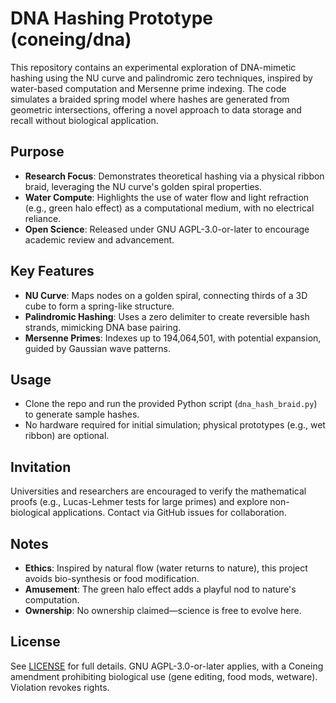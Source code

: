 # DNA Hashing Prototype (coneing/dna)

This repository contains an experimental exploration of DNA-mimetic hashing using the NU curve and palindromic zero techniques, inspired by water-based computation and Mersenne prime indexing. The code simulates a braided spring model where hashes are generated from geometric intersections, offering a novel approach to data storage and recall without biological application.

## Purpose
- **Research Focus**: Demonstrates theoretical hashing via a physical ribbon braid, leveraging the NU curve's golden spiral properties.
- **Water Compute**: Highlights the use of water flow and light refraction (e.g., green halo effect) as a computational medium, with no electrical reliance.
- **Open Science**: Released under GNU AGPL-3.0-or-later to encourage academic review and advancement.

## Key Features
- **NU Curve**: Maps nodes on a golden spiral, connecting thirds of a 3D cube to form a spring-like structure.
- **Palindromic Hashing**: Uses a zero delimiter to create reversible hash strands, mimicking DNA base pairing.
- **Mersenne Primes**: Indexes up to 194,064,501, with potential expansion, guided by Gaussian wave patterns.

## Usage
- Clone the repo and run the provided Python script (`dna_hash_braid.py`) to generate sample hashes.
- No hardware required for initial simulation; physical prototypes (e.g., wet ribbon) are optional.

## Invitation
Universities and researchers are encouraged to verify the mathematical proofs (e.g., Lucas-Lehmer tests for large primes) and explore non-biological applications. Contact via GitHub issues for collaboration.

## Notes
- **Ethics**: Inspired by natural flow (water returns to nature), this project avoids bio-synthesis or food modification.
- **Amusement**: The green halo effect adds a playful nod to nature's computation.
- **Ownership**: No ownership claimed—science is free to evolve here.

## License
See [LICENSE](LICENSE) for full details. GNU AGPL-3.0-or-later applies, with a Coneing amendment prohibiting biological use (gene editing, food mods, wetware). Violation revokes rights.
